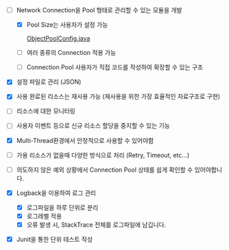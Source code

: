 - [ ] Network Connection을 Pool 형태로 관리할 수 있는 모듈을 개발
  - [x] Pool Size는 사용자가 설정 가능
  
    [ObjectPoolConfig.java](https://github.com/rolroralra/apache_common_pool/blob/master/src/main/java/connection/pool/ObjectPoolConfig.java)
  
  - [ ] 여러 종류의 Connection 적용 가능
  
  - [ ] Connection Pool 사용자가 직접 코드를 작성하여 확장할 수 있는 구조
  
- [x] 설정 파일로 관리 (JSON)

- [x] 사용 완료된 리소스는 재사용 가능 (재사용을 위한 가장 효율적인 자료구조로 구현)

- [ ] 리소스에 대한 모니터링

- [ ] 사용자 이벤트 등으로 신규 리소스 할당을 중지할 수 있는 기능

- [x] Multi-Thread환경에서 안정적으로 사용할 수 있어야함

- [ ] 가용 리소스가 없을때 다양한 방식으로 처리 (Retry, Timeout, etc...)

- [ ] 의도하지 않은 예외 상황에서 Connection Pool 상태를 쉽게 확인할 수 있어야합니다.

- [x] Logback을 이용하여 로그 관리
  - [x] 로그파일을 하루 단위로 분리
  - [x] 로그레벨 적용
  - [x] 오류 발생 시, StackTrace 전체를 로그파일에 남깁니다.
  
- [x] Junit을 통한 단위 테스트 작성

